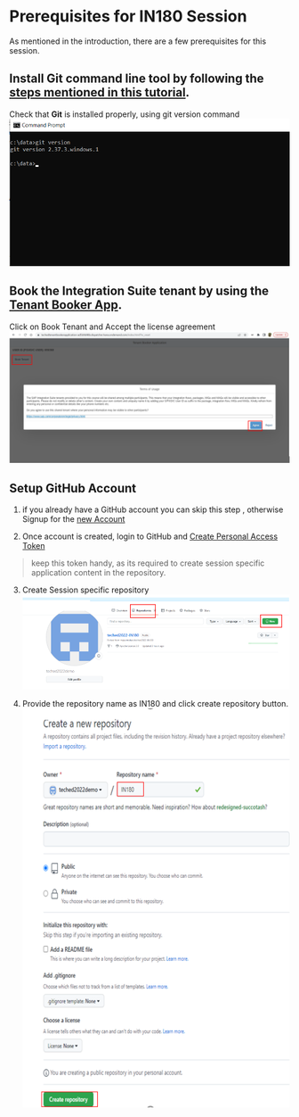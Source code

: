 # Prerequisites for IN180 Session

As mentioned in the introduction, there are a few prerequisites for this session.

## Install Git command line tool by following the [steps mentioned in this tutorial](https://github.com/git-guides/install-git).
Check that **Git** is installed properly, using git version command
![Check that git is installed properly, using git version command](/exercises/images/gitversioncheck.png)
## Book the Integration Suite tenant by using the [Tenant Booker App](https://techedtenantbookerapplication-ad5b9d48b.dispatcher.hana.ondemand.com/index.html).
Click on Book Tenant and Accept the license agreement
![Click on Book Tenant and Accept the license agreement](/exercises/images/booktenant.png)

## Setup GitHub Account
1. if you already have a GitHub account you can skip this step , otherwise Signup for the [new Account](https://github.com/signup?ref_cta=Sign+up&ref_loc=header+logged+out&ref_page=%2F%3Cuser-name%3E%2F%3Crepo-name%3E&source=header-repo&source_repo=teched2022demo%2FIN180)

2. Once account is created, login to GitHub and [Create Personal Access Token](https://docs.github.com/en/enterprise-server@3.4/authentication/keeping-your-account-and-data-secure/creating-a-personal-access-token)
>keep this token handy, as its required to create session specific application content in the repository.

3. Create Session specific repository
![Click on New Repo](/exercises/images/newrepo.png)

4. Provide the repository name as IN180 and click create repository button.
![Click on New Repo](/exercises/images/createrepo.png)
